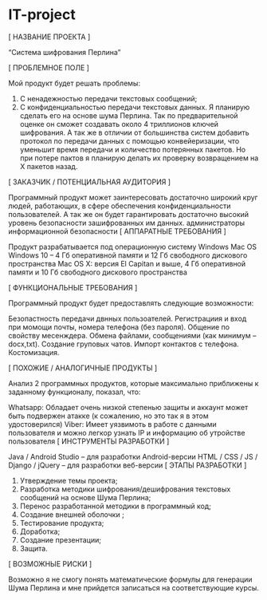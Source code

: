 # IT-project
[ НАЗВАНИЕ ПРОЕКТА ]

“Система шифрования Перлина”

[ ПРОБЛЕМНОЕ ПОЛЕ ]

Мой продукт будет решать проблемы:
1. С ненадежностью передачи текстовых сообщений;
2. С конфиденциальностью передачи текстовых данных.
Я планирую сделать его на основе шума Перлина. Так по предварительной оценке он сможет создавать около 4 триллионов ключей шифрования. А так же в отличии от большинства систем добавить протокол по передачи данных с помощью конвейеризации, что уменьшит время передачи и количество потерянных пакетов. Но при потере пактов я планирую делать их проверку возвращением на X пакетов назад.

[ ЗАКАЗЧИК / ПОТЕНЦИАЛЬНАЯ АУДИТОРИЯ ]

Программный продукт может заинтересовать достаточно широкий круг людей, работающих, в сфере обеспечения конфиденциальности пользователей. А  так же он будет гарантировать достаточно высокий уровень безопасности зашифрованных им данных.
администраторы информационной безопасности
[ АППАРАТНЫЕ ТРЕБОВАНИЯ ]

Продукт разрабатывается под операционную систему Windows Mac OS
Windows 10 – 4 Гб оперативной памяти и 12 Гб свободного дискового пространства
Mac OS X: версия El Capitan и выше, 4 Гб оперативной памяти и 10 Гб свободного дискового пространства

[ ФУНКЦИОНАЛЬНЫЕ ТРЕБОВАНИЯ ]

Программный продукт будет предоставлять следующие возможности:

Безопастность передачи двнных пользоателей.
Регистрациия и вход при момощи почты, номера телефона (без пароля).
Общение по свойству месенждера.
Обмена файлами, сообщениями (как минимум – docx,txt).
Создание груповых чатов.
Импорт контактов с телефона.
Костомизация. 



[ ПОХОЖИЕ / АНАЛОГИЧНЫЕ ПРОДУКТЫ ]

Анализ 2 программных продуктов, которые максимально приближены к заданному функционалу, показал, что:

Whatsapp: Обладает очень низкой степенью защиты и аккаунт может быть подвержен атакке (к сожалению, но это так я в этом удостоверился)
Viber: Имеет уязвимоть в работе с данными пользователя и можно легкор узнать IP и информацию об утройстве пользователя 
[ ИНСТРУМЕНТЫ РАЗРАБОТКИ ]

Java / Android Studio – для разработки Android-версии
HTML / CSS / JS / Django / jQuery – для разработки веб-версии
[ ЭТАПЫ РАЗРАБОТКИ ]

1. Утверждение темы проекта;
2. Разработка методики шифрования/дешифрования текстовых сообщений на основе Шума Перлина;
3. Перенос разработанной методики в программный код;
4. Создание внешней оболочки ;
5. Тестирование продукта;
6. Доработка;
7. Создание презентации;
8. Защита.

[ ВОЗМОЖНЫЕ РИСКИ ]

Возможно я не смогу понять математические формулы для генерации Шума Перлина и мне прийдется записаться на соответствующие курсы.
